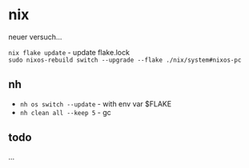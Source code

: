 # nix

neuer versuch...

`nix flake update` - update flake.lock  
`sudo nixos-rebuild switch --upgrade --flake ./nix/system#nixos-pc`  

## nh

- `nh os switch --update` - with env var $FLAKE
- `nh clean all --keep 5` - gc

## todo

...
